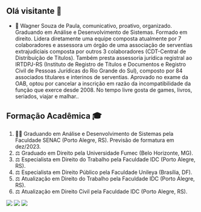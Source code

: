 ## Olá visitante 🖖

- 🔭 Wagner Souza de Paula, comunicativo, proativo, organizado. Graduando em Análise e Desenvolvimento de Sistemas. Formado em direito. Lidera diretamente uma equipe composta atualmente por 7 colaboradores e assessora um órgão de uma associação de serventias extrajudiciais composta por outros 3 colaboradores (CDT-Central de Distribuição de Títulos). Também presta assessoria jurídica registral ao IRTDPJ-RS (Instituto de Registro de Títulos e Documentos e Registro Civil de Pessoas Jurídicas do Rio Grande do Sul), composto por 84 associados titulares e interinos de serventias. Aprovado no exame da OAB, optou por cancelar a inscrição em razão da incompatibilidade da função que exerce desde 2008. No tempo livre gosta de games, livros, seriados, viajar e malhar..

##

<h2>Formação Acadêmica 🎓</h2>
	<ol>
		<li>👨‍💻 Graduando em Análise e Desenvolvimento de Sistemas pela Faculdade SENAC (Porto Alegre, RS). Previsão de formatura em dez/2023.</li>
		<li>⚖️ Graduado em Direito pela Universidade Fumec (Belo Horizonte, MG).</li>
		<li>⚖️ Especialista em Direito do Trabalho pela Faculdade IDC (Porto Alegre, RS).</li>
		<li>⚖️ Especialista em Direito Público pela Faculdade Unileya (Brasília, DF).</li>
		<li>⚖️ Atualização em Direito do Trabalho pela Faculdade IDC (Porto Alegre, RS).</li>
		<li>⚖️ Atualização em Direito Civil pela Faculdade IDC (Porto Alegre, RS).</li>
	</ol>
  
<div>
  <a href="https://www.instagram.com/wagnerspaula/" target="_blank"><img src="https://img.shields.io/badge/-Instagram-%23E4405F?style=for-the-badge&logo=instagram&logoColor=white" target="_blank"></a>
  <a href = "mailto:wagnersouzadepaula@gmail.com"><img src="https://img.shields.io/badge/-Gmail-%23333?style=for-the-badge&logo=gmail&logoColor=white" target="_blank"></a>
  <a href="https://www.linkedin.com/in/wagner-s-paula-815b6892" target="_blank"><img src="https://img.shields.io/badge/-LinkedIn-%230077B5?style=for-the-badge&logo=linkedin&logoColor=white" target="_blank"></a> 
  
</div>
